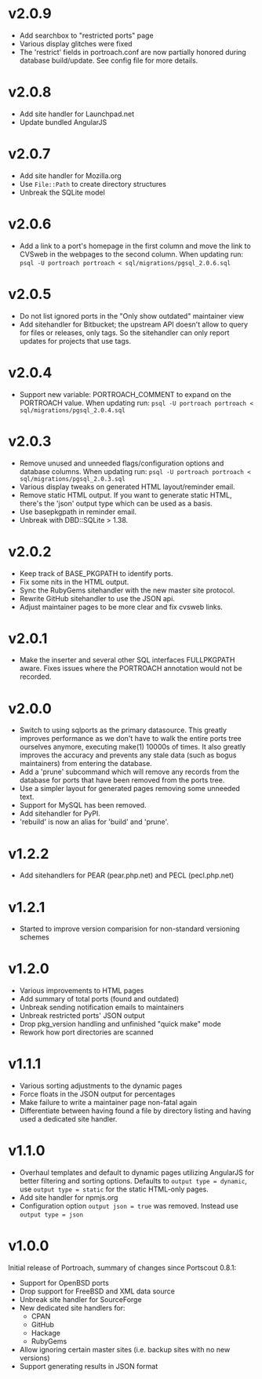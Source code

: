 v2.0.9
======

- Add searchbox to "restricted ports" page
- Various display glitches were fixed
- The 'restrict' fields in portroach.conf are now partially honored
  during database build/update. See config file for more details.

v2.0.8
======

- Add site handler for Launchpad.net
- Update bundled AngularJS

v2.0.7
======

- Add site handler for Mozilla.org
- Use `File::Path` to create directory structures
- Unbreak the SQLite model

v2.0.6
======

- Add a link to a port's homepage in the first column and move the
  link to CVSweb in the webpages to the second column.
  When updating run: `psql -U portroach portroach < sql/migrations/pgsql_2.0.6.sql`

v2.0.5
======

- Do not list ignored ports in the "Only show outdated" maintainer view
- Add sitehandler for Bitbucket; the upstream API doesn't allow to
  query for files or releases, only tags. So the sitehandler can only
  report updates for projects that use tags.

v2.0.4
======

- Support new variable: PORTROACH_COMMENT to expand on the PORTROACH value.
  When updating run: `psql -U portroach portroach < sql/migrations/pgsql_2.0.4.sql`

v2.0.3
======

- Remove unused and unneeded flags/configuration options and database columns.
  When updating run: `psql -U portroach portroach < sql/migrations/pgsql_2.0.3.sql`
- Various display tweaks on generated HTML layout/reminder email.
- Remove static HTML output. If you want to generate static HTML, there's the
  'json' output type which can be used as a basis.
- Use basepkgpath in reminder email.
- Unbreak with DBD::SQLite > 1.38.

v2.0.2
======

- Keep track of BASE_PKGPATH to identify ports.
- Fix some nits in the HTML output.
- Sync the RubyGems sitehandler with the new master site protocol.
- Rewrite GitHub sitehandler to use the JSON api.
- Adjust maintainer pages to be more clear and fix cvsweb links.

v2.0.1
======

- Make the inserter and several other SQL interfaces FULLPKGPATH aware.
  Fixes issues where the PORTROACH annotation would not be recorded.

v2.0.0
======

- Switch to using sqlports as the primary datasource. This greatly
  improves performance as we don't have to walk the entire ports tree
  ourselves anymore, executing make(1) 10000s of times.
  It also greatly improves the accuracy and prevents any stale data
  (such as bogus maintainers) from entering the database.
- Add a 'prune' subcommand which will remove any records from the
  database for ports that have been removed from the ports tree.
- Use a simpler layout for generated pages removing some unneeded text.
- Support for MySQL has been removed.
- Add sitehandler for PyPI.
- 'rebuild' is now an alias for 'build' and 'prune'.

v1.2.2
======

- Add sitehandlers for PEAR (pear.php.net) and PECL (pecl.php.net)

v1.2.1
======

- Started to improve version comparision for non-standard versioning schemes

v1.2.0
======

- Various improvements to HTML pages
- Add summary of total ports (found and outdated)
- Unbreak sending notification emails to maintainers
- Unbreak restricted ports' JSON output
- Drop pkg_version handling and unfinished "quick make" mode
- Rework how port directories are scanned

v1.1.1
======

- Various sorting adjustments to the dynamic pages
- Force floats in the JSON output for percentages
- Make failure to write a maintainer page non-fatal again
- Differentiate between having found a file by directory listing and having used
  a dedicated site handler.

v1.1.0
======

- Overhaul templates and default to dynamic pages utilizing AngularJS for
  better filtering and sorting options. Defaults to `output type = dynamic`,
  use `output type = static` for the static HTML-only pages.
- Add site handler for npmjs.org
- Configuration option `output json = true` was removed.
  Instead use `output type = json`

v1.0.0
======

Initial release of Portroach, summary of changes since Portscout 0.8.1:

- Support for OpenBSD ports
- Drop support for FreeBSD and XML data source
- Unbreak site handler for SourceForge
- New dedicated site handlers for:
  - CPAN
  - GitHub
  - Hackage
  - RubyGems
- Allow ignoring certain master sites (i.e. backup sites with no new versions)
- Support generating results in JSON format
